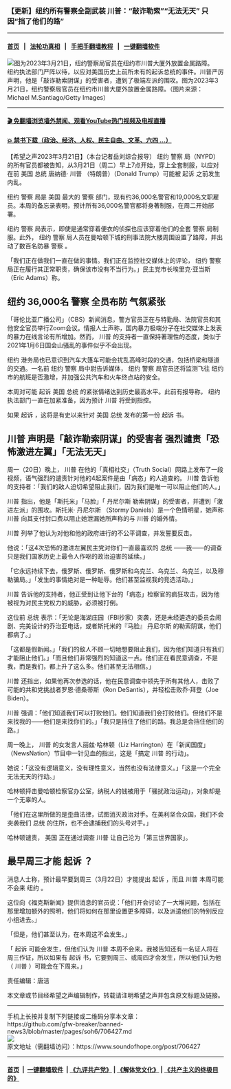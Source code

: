 ### 【更新】纽约所有警察全副武装 川普：“敲诈勒索”“无法无天” 只因“挡了他们的路”
------------------------

#### [首页](https://github.com/gfw-breaker/banned-news3/blob/master/README.md) &nbsp;&nbsp;|&nbsp;&nbsp; [法轮功真相](https://github.com/begood0513/basic/blob/master/README.md)  &nbsp;&nbsp;|&nbsp;&nbsp; [手把手翻墙教程](https://github.com/gfw-breaker/guides/wiki)  &nbsp;&nbsp;|&nbsp;&nbsp; [一键翻墙软件](https://github.com/gfw-breaker/nogfw/blob/master/README.md)  



<div><img alt="图为2023年3月21日，纽约警察局官员在纽约市川普大厦外放置金属路障。" src="https://img.soundofhope.org/2023-03/1679429649751.jpg"/>
<br/><figcaption class="caption">
 纽约执法部门严阵以待，以应对美国历史上前所未有的起诉总统的事件。川普严厉声明，他是「敲诈勒索阴谋」的受害者，遭到了极端左派的围攻。图为2023年3月21日，纽约警察局官员在纽约市川普大厦外放置金属路障。（图片来源：Michael M.Santiago/Getty Images）
</figcaption></div><hr/>

#### [ 🎬  免翻墙浏览墙外禁闻、观看YouTube热门视频及电视直播](https://github.com/gfw-breaker/HelloWorld)

#### [ 💥  禁书下载（政治、经济、人权、民主自由、文革、六四 ...）](https://github.com/gfw-breaker/books/blob/master/README.md)

<div><div class="Content__Wrapper sc-1bvya0-0 elmmKw article_body" data-checkusr="" itemprop="articleBody">
 <div id="post_place_1">
 </div>
 <p class="meta-top">
  <span class="meta">
   【希望之声2023年3月21日】（本台记者岳刘综合报导）
  </span>
  <ok href="/term/9591">
   纽约
  </ok>
  <ok href="/term/11232">
   警察
  </ok>
  局（NYPD）的所有官员都被告知，从3月21日（周二）早上7点开始，穿上全套制服，以应对在前
  <ok href="/term/1045">
   美国
  </ok>
  <ok href="/term/9899">
   总统
  </ok>
  唐纳德·
  <ok href="/term/1041">
   川普
  </ok>
  （特朗普）（Donald Trump）可能被
  <ok href="/term/10911">
   起诉
  </ok>
  之前发生内乱。
 </p>
 <p>
  <ok href="/term/9591">
   纽约
  </ok>
  <ok href="/term/11232">
   警察
  </ok>
  局是
  <ok href="/term/1045">
   美国
  </ok>
  最大的
  <ok href="/term/11232">
   警察
  </ok>
  部门，现有约36,000名警官和19,000名文职雇员。本周的备忘录表明，预计所有36,000名警官都将身著制服，在周二开始部署。
 </p>
 <p>
  <ok href="/term/9591">
   纽约
  </ok>
  <ok href="/term/11232">
   警察
  </ok>
  局表示，即使是通常穿着便衣的侦探也应该穿着他们的全套
  <ok href="/term/11232">
   警察
  </ok>
  局制服。此外，
  <ok href="/term/9591">
   纽约
  </ok>
  <ok href="/term/11232">
   警察
  </ok>
  局人员在曼哈顿下城的刑事法院大楼周围设置了路障，并出动了数百名防暴
  <ok href="/term/11232">
   警察
  </ok>
  。
 </p>
 <p>
  「我们正在做我们一直在做的事情。我们正在监控社交媒体上的评论，
  <ok href="/term/9591">
   纽约
  </ok>
  <ok href="/term/11232">
   警察
  </ok>
  局正在履行其正常职责，确保该市没有不当行为。」民主党市长埃里克·亚当斯（Eric Adams）称。
 </p>
 <h2>
  <strong>
   <ok href="/term/9591">
    纽约
   </ok>
   36,000名
   <ok href="/term/11232">
    警察
   </ok>
   全员布防 气氛紧张
  </strong>
 </h2>
 <p>
  「哥伦比亚广播公司」（CBS）新闻消息，警方官员正在与特勤局、法院官员和其他安全官员举行Zoom会议。情报人士声称，国内暴力极端分子在社交媒体上发表的暴力在线言论有所增加。然而，
  <ok href="/term/1041">
   川普
  </ok>
  的支持者一直保持著理性的态度，类似于2021年1月6日国会山骚乱的事件似乎不会出现。
 </p>
 <p>
  <ok href="/term/9591">
   纽约
  </ok>
  港务局也已意识到汽车大篷车可能会扰乱高峰时段的交通，包括桥梁和隧道的交通。一名前
  <ok href="/term/9591">
   纽约
  </ok>
  <ok href="/term/11232">
   警察
  </ok>
  局中尉告诉媒体，
  <ok href="/term/9591">
   纽约
  </ok>
  <ok href="/term/11232">
   警察
  </ok>
  局官员还将监测飞往
  <ok href="/term/9591">
   纽约
  </ok>
  市的航班是否激增，并加强公共汽车和火车终点站的安全。
 </p>
 <p>
  本周对可能
  <ok href="/term/10911">
   起诉
  </ok>
  <ok href="/term/1045">
   美国
  </ok>
  <ok href="/term/9899">
   总统
  </ok>
  的紧张情绪达到历史最高水平。此前有报导称，
  <ok href="/term/9591">
   纽约
  </ok>
  执法部门一直在加紧准备，因为预计
  <ok href="/term/1041">
   川普
  </ok>
  将受到指控。
 </p>
 <p>
  如果
  <ok href="/term/10911">
   起诉
  </ok>
  ，这将是有史以来针对
  <ok href="/term/1045">
   美国
  </ok>
  <ok href="/term/9899">
   总统
  </ok>
  发布的第一份
  <ok href="/term/10911">
   起诉
  </ok>
  书。
 </p>
 <h2>
  <strong>
   <ok href="/term/1041">
    川普
   </ok>
   声明是「敲诈勒索阴谋」的受害者 强烈谴责「恐怖激进左翼」「无法无天」
  </strong>
 </h2>
 <p>
  周一（20日）晚上，
  <ok href="/term/1041">
   川普
  </ok>
  在他的「真相社交」（Truth Social）网路上发布了一段视频，语气强烈的谴责针对他的4起案件是由「病态」的人追查的。
  <ok href="/term/1041">
   川普
  </ok>
  告诉他的支持者：「我们的敌人迫切希望阻止我们，因为我们是唯一可以阻止他们的人。」
 </p>
 <p>
  <ok href="/term/1041">
   川普
  </ok>
  指出，他是「斯托米」「马脸」「
  <ok href="/term/98722">
   丹尼尔斯
  </ok>
  勒索阴谋」的受害者，并遭到「激进左派」的围攻。斯托米·
  <ok href="/term/98722">
   丹尼尔斯
  </ok>
  （Stormy Daniels）是一个色情明星，她声称
  <ok href="/term/1041">
   川普
  </ok>
  向其支付封口费以阻止她泄漏她所声称的与
  <ok href="/term/1041">
   川普
  </ok>
  的婚外情。
 </p>
 <p>
  <ok href="/term/1041">
   川普
  </ok>
  列举了他认为对他和他的政府进行的不公平调查，并发誓要反击。
 </p>
 <p>
  他说：「这4次恐怖的激进左翼民主党对你们一直最喜欢的
  <ok href="/term/9899">
   总统
  </ok>
  ——我——的调查只是我们国家历史上最令人作呕的政治迫害的延续。」
 </p>
 <p>
  「它永远持续下去，俄罗斯、俄罗斯、俄罗斯和乌克兰、乌克兰、乌克兰，以及穆勒骗局。」「发生的事情绝对是一种耻辱。他们甚至监视我的竞选活动。」
 </p>
 <p>
  <ok href="/term/1041">
   川普
  </ok>
  告诉他的支持者，他正受到让他下台的「病态」检察官的疯狂攻击，因为他被视为对民主党权力的威胁，必须被打倒。
 </p>
 <p>
  这位前
  <ok href="/term/9899">
   总统
  </ok>
  表示：「无论是海湖庄园（FBI抄家）突袭，还是未经遴选的委员会闹剧、完美设计的乔治亚电话，或者斯托米的『马脸』
  <ok href="/term/98722">
   丹尼尔斯
  </ok>
  的勒索阴谋，他们都病了。」
 </p>
 <p>
  「这都是假新闻。」「我们的敌人不顾一切地想要阻止我们，因为他们知道只有我们才能阻止他们。」「而且他们非常强烈的知道这一点。他们正在看民意调查，不是我，而是我们，都上升了这么多。他们甚至无法相信。」
 </p>
 <p>
  <ok href="/term/1041">
   川普
  </ok>
  还指出，如果他再次参选的话，他在民意调查中领先于所有其他人，击败了可能的共和党挑战者罗恩·德桑蒂斯（Ron DeSantis），并轻松击败乔·拜登（Joe Biden）。
 </p>
 <p>
  <ok href="/term/1041">
   川普
  </ok>
  强调：「他们知道我们可以打败他们。他们知道我们会打败他们。但他们不是来找我的——他们是来找你们的。」「我只是挡住了他们的路。我总是会挡住他们的路。」
 </p>
 <p>
  周一晚上，
  <ok href="/term/1041">
   川普
  </ok>
  的女发言人丽兹·哈林顿（Liz Harrington）在「新闻国度」（NewsNation）节目中一针见血的指出，这是「搞定
  <ok href="/term/1041">
   川普
  </ok>
  的行动」。
 </p>
 <p>
  她说：「这没有逻辑意义，没有理性意义，当然也没有法律意义。」「这是一个完全无法无天的行动。」
 </p>
 <p>
  哈林顿抨击曼哈顿检察官办公室，纳税人的钱被用于「骚扰政治运动」，对象却是一个无辜的人。
 </p>
 <p>
  「他们在这里所做的是歪曲法律，试图消灭政治对手。在美利坚合众国，我们不会突袭我们
  <ok href="/term/9899">
   总统
  </ok>
  的住所，也不会逮捕我们的头号对手。」
 </p>
 <p>
  哈林顿谴责，
  <ok href="/term/1045">
   美国
  </ok>
  正在通过调查
  <ok href="/term/1041">
   川普
  </ok>
  让自己沦为「第三世界国家」。
 </p>
 <h2>
  <strong>
   最早周三才能
   <ok href="/term/10911">
    起诉
   </ok>
   ？
  </strong>
 </h2>
 <p>
  消息人士称，预计最早要到周三（3月22日）才能提出
  <ok href="/term/10911">
   起诉
  </ok>
  ，而且
  <ok href="/term/1041">
   川普
  </ok>
  本周可能不会来
  <ok href="/term/9591">
   纽约
  </ok>
  。
 </p>
 <p>
  这位向《福克斯新闻》提供消息的官员说：「他们开会讨论了一大堆问题，包括在那里增加额外的照明，他们将如何在那里设置更多障碍，以及派遣他们的特别反应小组进去。」
 </p>
 <p>
  「但是，他们甚至认为，在本周这不会发生。」
 </p>
 <p>
  「
  <ok href="/term/10911">
   起诉
  </ok>
  可能会发生，但他们认为
  <ok href="/term/1041">
   川普
  </ok>
  本周不会来。我被告知还有一名证人将在周三作证，所以如果有
  <ok href="/term/10911">
   起诉
  </ok>
  书，它要到周三、或周四才会发生，所以他们认为他（
  <ok href="/term/1041">
   川普
  </ok>
  ）可能会在下周来。」
 </p>
 <p class="meta-btm">
  责任编辑：唐洁
 </p>
 <p class="meta-btm">
  本文章或节目经希望之声编辑制作，转载请注明希望之声并包含原文标题及链接。
 </p>
</div>
</div>
<hr/>
手机上长按并复制下列链接或二维码分享本文章：<br/>
https://github.com/gfw-breaker/banned-news3/blob/master/pages/soh6/706427.md <br/>
<a href='https://github.com/gfw-breaker/banned-news3/blob/master/pages/soh6/706427.md'><img src='https://github.com/gfw-breaker/banned-news3/blob/master/pages/soh6/706427.md.png'/></a> <br/>
原文地址（需翻墙访问）：https://www.soundofhope.org/post/706427


------------------------
#### [首页](https://github.com/gfw-breaker/banned-news3/blob/master/README.md) &nbsp;|&nbsp; [一键翻墙软件](https://github.com/gfw-breaker/nogfw/blob/master/README.md) &nbsp;| [《九评共产党》](https://github.com/gfw-breaker/9ping.md/blob/master/README.md#九评之一评共产党是什么) | [《解体党文化》](https://github.com/gfw-breaker/jtdwh.md/blob/master/README.md) | [《共产主义的终极目的》](https://github.com/gfw-breaker/gczydzjmd.md/blob/master/README.md)


<img src='http://gfw-breaker.win/banned-news3/pages/soh6/706427.md' width='0px' height='0px'/>